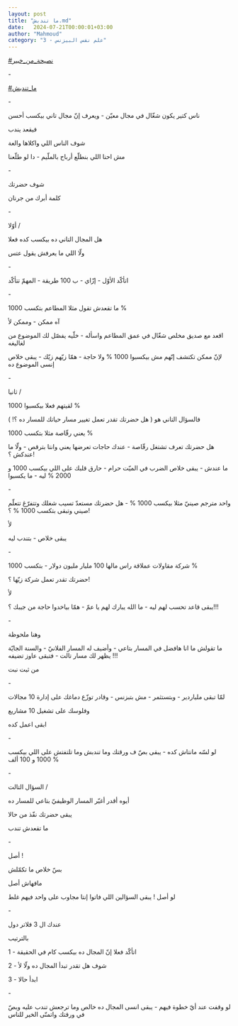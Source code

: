 ```yaml
---
layout: post
title: "ما تندبش.md"
date:   2024-07-21T00:00:01+03:00
author: "Mahmoud"
category: "3 - علم نفس البيزنس"
---
```

[<u>\#نصيحة_من_خبير</u>](https://www.facebook.com/hashtag/%D9%86%D8%B5%D9%8A%D8%AD%D8%A9_%D9%85%D9%86_%D8%AE%D8%A8%D9%8A%D8%B1?__eep__=6&__cft__%5b0%5d=AZXmX47lHTl0M5EMK9YcdrVOLpgVFUAVkAHKXitPgAiYVZ1kjG2ZDn5G_dsKnZLqJgpZH0gYmVDg2vlMrc0cG6PWC-cbTnzF3-ag3KH14DzGSYhFlw-eslTH3T982CICvWDZd9SsAq9Me_Gcy3vonrLVdImsLkGug7SuDGxNC7TSqDLoMm5IHXdRt6MtUcVTbtg&__tn__=*NK-R)

\-

[<u>\#ما_تندبش</u>](https://www.facebook.com/hashtag/%D9%85%D8%A7_%D8%AA%D9%86%D8%AF%D8%A8%D8%B4?__eep__=6&__cft__%5b0%5d=AZXmX47lHTl0M5EMK9YcdrVOLpgVFUAVkAHKXitPgAiYVZ1kjG2ZDn5G_dsKnZLqJgpZH0gYmVDg2vlMrc0cG6PWC-cbTnzF3-ag3KH14DzGSYhFlw-eslTH3T982CICvWDZd9SsAq9Me_Gcy3vonrLVdImsLkGug7SuDGxNC7TSqDLoMm5IHXdRt6MtUcVTbtg&__tn__=*NK-R)

\-

ناس كتير يكون شغّال في مجال معيّن - ويعرف إنّ مجال تاني
بيكسب أحسن

فيقعد يندب

شوف الناس اللي واكلاها والعة

مش احنا اللي بنطلّع أرباح بالملّيم - دا لو طلّعنا

\-

شوف حضرتك

كلمة أبرك من جرنان

\-

أوّلا /

هل المجال التاني ده بيكسب كده فعلا

ولّا اللي ما يعرفش يقول عتس

\-

اتأكّد الأوّل - إزّاي - ب 100 طريقة - المهمّ تتأكّد

\-

ما تقعدش تقول مثلا المطاعم بتكسب 1000 %

آه ممكن - وممكن لأ

اقعد مع صديق مخلص شغّال في عمق المطاعم واسأله - خلّيه يفصّل
لك الموضوع من لغاليغه

لإنّ ممكن تكتشف إنّهم مش بيكسبوا 1000 % ولا حاجة - همّا
زيّهم زيّك - يبقى خلاص إنسى الموضوع ده

\-

ثانيا /

لقيتهم فعلا بيكسبوا 1000 %

فالسؤال التاني هو ( هل حضرتك تقدر تعمل تغيير مسار حياتك
للمسار ده ؟! )

يعني رقّاصة مثلا بتكسب 1000 %

هل حضرتك تعرف تشتغل رقّاصة - عندك حاجات تعرضها يعني وانتا
بترقص - ولّا ما عندكش ؟!

ما عندش - يبقى خلاص الضرب في الميّت حرام - حارق قلبك على
اللي بيكسب 1000 و 2000 % ليه - ما يكسبوا

\-

واحد مترجم صينيّ مثلا بيكسب 1000 % - هل حضرتك مستعدّ تسيب
شغلك وتتفرّغ تتعلّم صيني وتبقى بتكسب 1000 % ؟!

لأ

يبقى خلاص - بتندب ليه

\-

شركة مقاولات عملاقة راس مالها 100 مليار مليون دولار -
بتكسب 1000 %

حضرتك تقدر تعمل شركة زيّها ؟!

لأ

يبقى قاعد تحسب لهم ليه - ما الله يبارك لهم يا عمّ - همّا
بياخدوا حاجة من جيبك ؟!!!

\-

وهنا ملحوظة

ما تقولش ما انا هافضل في المسار بتاعي - وأضيف له المسار
الفلانيّ - والسنة الجايّة يظهر لك مسار تالت - فتبقى عاوز تضيفه !!!

من ثبت نبت

\-

لمّا تبقى ملياردير - وبتستثمر - مش بتبزنس - وقادر توزّع
دماغك على إدارة 10 مجالات

وفلوسك على تشغيل 10 مشاريع

ابقى اعمل كده

\-

لو لسّه مانتاش كده - يبقى بصّ ف ورقتك وما تندبش وما تلتفتش
على اللي بيكسب 1000 و 100 ألف %

\-

السؤال التالت /

أيوه أقدر أغيّر المسار الوظيفيّ بتاعي للمسار ده

يبقى حضرتك نفّذ من حالا

ما تقعدش تندب

\-

أصل !

بسّ خلاص ما تكمّلش

مافهاش أصل

لو أصل ! يبقى السؤالين اللي فاتوا إنتا مجاوب على واحد
فيهم غلط

\-

عندك ال 3 فلاتر دول

بالترتيب

1 - اتأكّد فعلا إنّ المجال ده بيكسب كام في الحقيقة

2 - شوف هل تقدر تبدأ المجال ده ولّا لأ

3 - ابدأ حالا

\-

لو وقفت عند أيّ خطوة فيهم - يبقى انسى المجال ده خالص وما
ترجعش تندب عليه وبصّ في ورقتك واتمنّى الخير للناس
